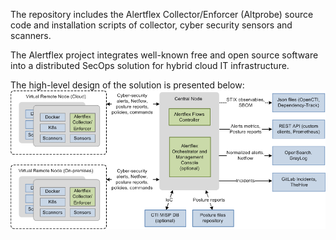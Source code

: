 The repository includes the Alertflex Collector/Enforcer (Altprobe) source code and installation scripts of collector, cyber security sensors and scanners.

The Alertflex project integrates well-known free and open source software into a distributed SecOps solution for hybrid cloud IT infrastructure.

The high-level design of the solution is presented below:
![](https://github.com/alertflex/altprobe/blob/master/img/hld-arch.png)

